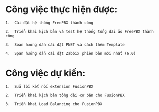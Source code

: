 # Công việc thực hiện được:
    1.  Cài đặt hệ thống FreePBX thành công
    
    2.  Triển khai kịch bản và test hệ thống tổng đài ảo FreePBX thành công
    
    3.  Soạn hướng dẫn cài đặt PNET và cách thêm Template 

    4.  Sọan hướng dẫn cài đặt Zabbix phiên bản mới nhất (6.0) 

# Công việc dự kiến:
    
    1.  Sửa lỗi kết nối extension FusionPBX
    
    2.  Triển khai kịch bản tổng đài cơ bản cho FusionPBX
    
    3.  Triển khai Load Balancing cho FusionPBX


